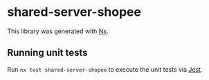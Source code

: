 # shared-server-shopee

This library was generated with [Nx](https://nx.dev).

## Running unit tests

Run `nx test shared-server-shopee` to execute the unit tests via [Jest](https://jestjs.io).
